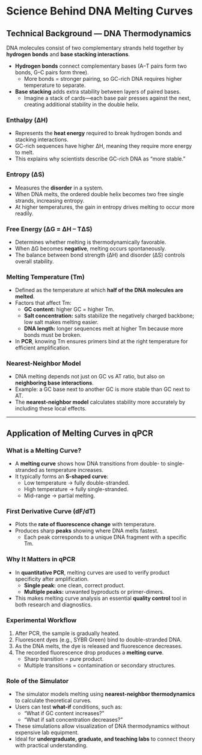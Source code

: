 # Science Behind DNA Melting Curves

## Technical Background — DNA Thermodynamics

DNA molecules consist of two complementary strands held together by **hydrogen bonds** and **base stacking interactions**.

- **Hydrogen bonds** connect complementary bases (A–T pairs form two bonds, G–C pairs form three).
  - More bonds = stronger pairing, so GC-rich DNA requires higher temperature to separate.
- **Base stacking** adds extra stability between layers of paired bases.
  - Imagine a stack of cards—each base pair presses against the next, creating additional stability in the double helix.

### Enthalpy (ΔH)

- Represents the **heat energy** required to break hydrogen bonds and stacking interactions.
- GC-rich sequences have higher ΔH, meaning they require more energy to melt.
- This explains why scientists describe GC-rich DNA as “more stable.”

### Entropy (ΔS)

- Measures the **disorder** in a system.
- When DNA melts, the ordered double helix becomes two free single strands, increasing entropy.
- At higher temperatures, the gain in entropy drives melting to occur more readily.

### Free Energy (ΔG = ΔH – TΔS)

- Determines whether melting is thermodynamically favorable.
- When ΔG becomes **negative**, melting occurs spontaneously.
- The balance between bond strength (ΔH) and disorder (ΔS) controls overall stability.

### Melting Temperature (Tm)

- Defined as the temperature at which **half of the DNA molecules are melted**.
- Factors that affect Tm:
  - **GC content:** higher GC = higher Tm.
  - **Salt concentration:** salts stabilize the negatively charged backbone; low salt makes melting easier.
  - **DNA length:** longer sequences melt at higher Tm because more bonds must be broken.
- In **PCR**, knowing Tm ensures primers bind at the right temperature for efficient amplification.

### Nearest-Neighbor Model

- DNA melting depends not just on GC vs AT ratio, but also on **neighboring base interactions**.
- Example: a GC base next to another GC is more stable than GC next to AT.
- The **nearest-neighbor model** calculates stability more accurately by including these local effects.

---

## Application of Melting Curves in qPCR

### What is a Melting Curve?

- A **melting curve** shows how DNA transitions from double- to single-stranded as temperature increases.
- It typically forms an **S-shaped curve**:
  - Low temperature → fully double-stranded.
  - High temperature → fully single-stranded.
  - Mid-range → partial melting.

### First Derivative Curve (dF/dT)

- Plots the **rate of fluorescence change** with temperature.
- Produces sharp **peaks** showing where DNA melts fastest.
  - Each peak corresponds to a unique DNA fragment with a specific Tm.

### Why It Matters in qPCR

- In **quantitative PCR**, melting curves are used to verify product specificity after amplification.
  - **Single peak:** one clean, correct product.
  - **Multiple peaks:** unwanted byproducts or primer-dimers.
- This makes melting curve analysis an essential **quality control** tool in both research and diagnostics.

### Experimental Workflow

1. After PCR, the sample is gradually heated.  
2. Fluorescent dyes (e.g., SYBR Green) bind to double-stranded DNA.  
3. As the DNA melts, the dye is released and fluorescence decreases.  
4. The recorded fluorescence drop produces a **melting curve**.  
   - Sharp transition = pure product.  
   - Multiple transitions = contamination or secondary structures.

### Role of the Simulator

- The simulator models melting using **nearest-neighbor thermodynamics** to calculate theoretical curves.
- Users can test **what-if** conditions, such as:
  - “What if GC content increases?”
  - “What if salt concentration decreases?”
- These simulations allow visualization of DNA thermodynamics without expensive lab equipment.
- Ideal for **undergraduate, graduate, and teaching labs** to connect theory with practical understanding.